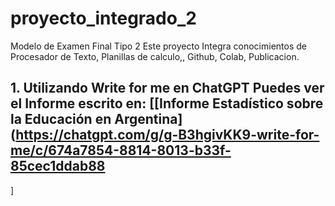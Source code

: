 # proyecto_integrado_2
Modelo de Examen Final Tipo 2 Este proyecto Integra conocimientos de Procesador de Texto, Planillas de calculo,, Github, Colab, Publicacion.


## 1. Utilizando Write for me en ChatGPT Puedes ver el Informe escrito en: [[Informe Estadístico sobre la Educación en Argentina](https://chatgpt.com/g/g-B3hgivKK9-write-for-me/c/674a7854-8814-8013-b33f-85cec1ddab88
]


